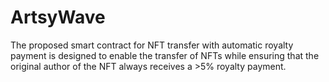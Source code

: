 # ArtsyWave
The proposed smart contract for NFT transfer with automatic royalty payment is designed to enable the transfer of NFTs while ensuring that the original author of the NFT always receives a >5% royalty payment. 
